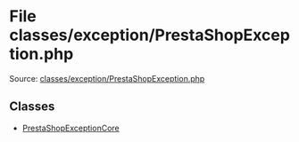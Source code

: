 File classes/exception/PrestaShopException.php
=========
Source: [classes/exception/PrestaShopException.php](https://github.com/PrestaShop/PrestaShop/blob/1.6.1.1/classes/exception/PrestaShopException.php)


Classes
-------

* [PrestaShopExceptionCore](class.PrestaShopExceptionCore)

